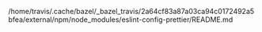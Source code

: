 /home/travis/.cache/bazel/_bazel_travis/2a64cf83a87a03ca94c0172492a5bfea/external/npm/node_modules/eslint-config-prettier/README.md